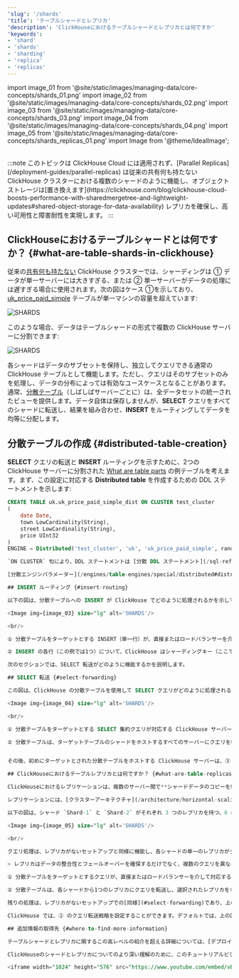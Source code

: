 ```yaml
---
'slug': '/shards'
'title': 'テーブルシャードとレプリカ'
'description': 'ClickHouseにおけるテーブルシャードとレプリカとは何ですか'
'keywords':
- 'shard'
- 'shards'
- 'sharding'
- 'replica'
- 'replicas'
---
```


import image_01 from '@site/static/images/managing-data/core-concepts/shards_01.png'
import image_02 from '@site/static/images/managing-data/core-concepts/shards_02.png'
import image_03 from '@site/static/images/managing-data/core-concepts/shards_03.png'
import image_04 from '@site/static/images/managing-data/core-concepts/shards_04.png'
import image_05 from '@site/static/images/managing-data/core-concepts/shards_replicas_01.png'
import Image from '@theme/IdealImage';

<br/>
:::note
このトピックは ClickHouse Cloud には適用されず、[Parallel Replicas](/deployment-guides/parallel-replicas) は従来の共有何も持たない ClickHouse クラスターにおける複数のシャードのように機能し、オブジェクトストレージは[置き換えます](https://clickhouse.com/blog/clickhouse-cloud-boosts-performance-with-sharedmergetree-and-lightweight-updates#shared-object-storage-for-data-availability) レプリカを確保し、高い可用性と障害耐性を実現します。
:::

## ClickHouseにおけるテーブルシャードとは何ですか？ {#what-are-table-shards-in-clickhouse}

従来の[共有何も持たない](https://en.wikipedia.org/wiki/Shared-nothing_architecture) ClickHouse クラスターでは、シャーディングは ① データが単一サーバーには大きすぎる、または ② 単一サーバーがデータの処理には遅すぎる場合に使用されます。次の図はケース ①を示しており、[uk_price_paid_simple](/parts) テーブルが単一マシンの容量を超えています:

<Image img={image_01} size="lg" alt='SHARDS'/>

<br/>

このような場合、データはテーブルシャードの形式で複数の ClickHouse サーバーに分割できます:

<Image img={image_02} size="lg" alt='SHARDS'/>

<br/>

各シャードはデータのサブセットを保持し、独立してクエリできる通常の ClickHouse テーブルとして機能します。ただし、クエリはそのサブセットのみを処理し、データの分布によっては有効なユースケースとなることがあります。通常、[分散テーブル](/engines/table-engines/special/distributed)（しばしばサーバーごとに）は、全データセットの統一されたビューを提供します。データ自体は保存しませんが、**SELECT** クエリをすべてのシャードに転送し、結果を組み合わせ、**INSERT** をルーティングしてデータを均等に分配します。

## 分散テーブルの作成 {#distributed-table-creation}

**SELECT** クエリの転送と **INSERT** ルーティングを示すために、2つの ClickHouse サーバーに分割された [What are table parts](/parts) の例テーブルを考えます。まず、この設定に対応する **Distributed table** を作成するための DDL ステートメントを示します:


```sql
CREATE TABLE uk.uk_price_paid_simple_dist ON CLUSTER test_cluster
(
    date Date,
    town LowCardinality(String),
    street LowCardinality(String),
    price UInt32
)
ENGINE = Distributed('test_cluster', 'uk', 'uk_price_paid_simple', rand())

`ON CLUSTER` 句により、DDL ステートメントは [分散 DDL ステートメント](/sql-reference/distributed-ddl) となり、ClickHouse に `test_cluster` [クラスター定義](/architecture/horizontal-scaling#replication-and-sharding-configuration) にリストされているすべてのサーバーでテーブルを作成するよう指示します。分散 DDL には、[クラスターアーキテクチャ](/architecture/horizontal-scaling#architecture-diagram) において追加の [Keeper](https://clickhouse.com/clickhouse/keeper) コンポーネントが必要です。

[分散エンジンパラメーター](/engines/table-engines/special/distributed#distributed-parameters) では、クラスタ名 (`test_cluster`)、シャーディングされたターゲットテーブルのデータベース名 (`uk`)、シャーディングされたターゲットテーブルの名前 (`uk_price_paid_simple`)、そして **INSERT ルーティング** のための **シャーディングキー** を指定します。この例では、[rand](/sql-reference/functions/random-functions#rand) 関数を使用して行をランダムにシャードに割り当てています。ただし、ユースケースに応じて、複雑な式でもシャーディングキーとして使用できます。次のセクションでは、INSERT ルーティングがどのように機能するかを示します。

## INSERT ルーティング {#insert-routing}

以下の図は、分散テーブルへの INSERT が ClickHouse でどのように処理されるかを示しています:

<Image img={image_03} size="lg" alt='SHARDS'/>

<br/>

① 分散テーブルをターゲットとする INSERT（単一行）が、直接またはロードバランサーを介して、テーブルをホストする ClickHouse サーバーに送信されます。

② INSERT の各行（この例では1つ）について、ClickHouse はシャーディングキー（ここでは rand()）を評価し、結果をシャードサーバーの数で割った余りを取得し、それをターゲットサーバー ID（ID は 0 から始まり、1 ずつ増加します）として使用します。そして、行は転送され、③ 該当するサーバーのテーブルシャードに挿入されます。

次のセクションでは、SELECT 転送がどのように機能するかを説明します。

## SELECT 転送 {#select-forwarding}

この図は、ClickHouse の分散テーブルを使用して SELECT クエリがどのように処理されるかを示しています:

<Image img={image_04} size="lg" alt='SHARDS'/>

<br/>

① 分散テーブルをターゲットとする SELECT 集約クエリが対応する ClickHouse サーバーに、直接またはロードバランサーを介して送信されます。

② 分散テーブルは、ターゲットテーブルのシャードをホストするすべてのサーバーにクエリを転送し、各 ClickHouse サーバーがローカル集約結果を**並行して**計算します。


その後、初めにターゲットとされた分散テーブルをホストする ClickHouse サーバーは、③ すべてのローカル結果を収集し、④ 最終的なグローバル結果に統合し、⑤ それをクエリ送信者に返します。

## ClickHouseにおけるテーブルレプリカとは何ですか？ {#what-are-table-replicas-in-clickhouse}

ClickHouseにおけるレプリケーションは、複数のサーバー間で**シャードデータのコピーを維持**することにより、**データの整合性**と**フェールオーバー**を保証します。ハードウェアの故障は避けられないため、レプリケーションは各シャードに複数のレプリカを持つことでデータ損失を防ぎます。書き込みは、直接または [分散テーブル](#distributed-table-creation) を介して任意のレプリカに送信でき、どの操作のためにレプリカが選択されます。変更は他のレプリカに自動的に伝播されます。故障やメンテナンスが発生した場合でも、データは他のレプリカで利用可能であり、失敗したホストが復旧すると自動的に同期されて最新の状態を維持します。

レプリケーションには、[クラスターアーキテクチャ](/architecture/horizontal-scaling#architecture-diagram) に [Keeper](https://clickhouse.com/clickhouse/keeper) コンポーネントが必要であることに注意してください。

以下の図は、シャード `Shard-1` と `Shard-2` がそれぞれ 3 つのレプリカを持つ、6 にサーバーから成る ClickHouse クラスターを示しています。このクラスターにクエリが送信されます:

<Image img={image_05} size="lg" alt='SHARDS'/>

<br/>

クエリ処理は、レプリカがないセットアップと同様に機能し、各シャードの単一のレプリカがクエリを実行します。

> レプリカはデータの整合性とフェールオーバーを確保するだけでなく、複数のクエリを異なるレプリカで並行して実行できるため、クエリ処理のスループットを向上させます。

① 分散テーブルをターゲットとするクエリが、直接またはロードバランサーを介して対応する ClickHouse サーバーに送信されます。

② 分散テーブルは、各シャードから1つのレプリカにクエリを転送し、選択されたレプリカをホストする各 ClickHouse サーバーがそのローカルクエリ結果を並行して計算します。

残りの処理は、レプリカがないセットアップでの[同様](#select-forwarding)であり、上の図には示されていません。初めにターゲットとされた分散テーブルをホストする ClickHouse サーバーがすべてのローカル結果を収集し、最終的なグローバル結果に統合し、それをクエリ送信者に返します。

ClickHouse では、② のクエリ転送戦略を設定することができます。デフォルトでは、上の図とは異なり—分散テーブルは、使用可能な場合はローカルレプリカを[優先](/operations/settings/settings#prefer_localhost_replica)しますが、他のロードバランシング[戦略](/operations/settings/settings#load_balancing)も使用できます。

## 追加情報の取得先 {#where-to-find-more-information}

テーブルシャードとレプリカに関するこの高レベルの紹介を超える詳細については、[デプロイメントおよびスケーリングガイド](/architecture/horizontal-scaling)を参照してください。

ClickHouseのシャードとレプリカについてのより深い理解のために、このチュートリアルビデオも強くお勧めします:

<iframe width="1024" height="576" src="https://www.youtube.com/embed/vBjCJtw_Ei0?si=WqopTrnti6usCMRs" title="YouTube video player" frameborder="0" allow="accelerometer; autoplay; clipboard-write; encrypted-media; gyroscope; picture-in-picture; web-share" referrerpolicy="strict-origin-when-cross-origin" allowfullscreen></iframe>

